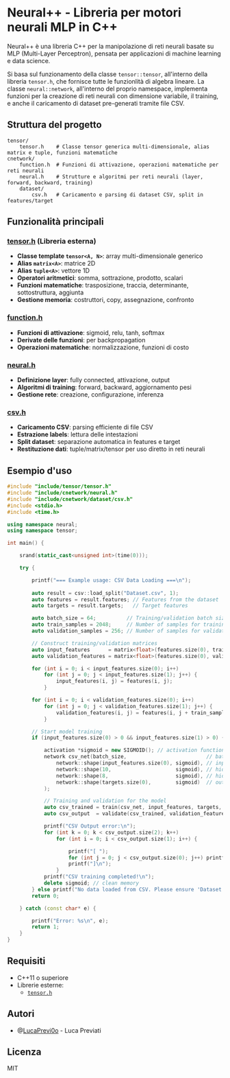 # Neural++ - Libreria per motori neurali MLP in C++

Neural++ è una libreria C++ per la manipolazione di reti neurali basate su MLP (Multi-Layer Perceptron), pensata per applicazioni di machine learning e data science.

Si basa sul funzionamento della classe `tensor::tensor`, all'interno della libreria `tensor.h`, che fornisce tutte le funzionlità di algebra lineare.
La classe `neural::network`, all'interno del proprio namespace, implementa funzioni per la creazione di reti neurali con dimensione variabile, il training, e anche il caricamento di dataset pre-generati tramite file CSV.

## Struttura del progetto

```
tensor/
    tensor.h    # Classe tensor generica multi-dimensionale, alias matrix e tuple, funzioni matematiche
cnetwork/
    function.h  # Funzioni di attivazione, operazioni matematiche per reti neurali
    neural.h    # Strutture e algoritmi per reti neurali (layer, forward, backward, training)
    dataset/
        csv.h   # Caricamento e parsing di dataset CSV, split in features/target
```

## Funzionalità principali

### [tensor.h](/tensor/tensor.h) (Libreria esterna)
- **Classe template `tensor<A, N>`**: array multi-dimensionale generico
- **Alias `matrix<A>`**: matrice 2D
- **Alias `tuple<A>`**: vettore 1D
- **Operatori aritmetici**: somma, sottrazione, prodotto, scalari
- **Funzioni matematiche**: trasposizione, traccia, determinante, sottostruttura, aggiunta
- **Gestione memoria**: costruttori, copy, assegnazione, confronto

### [function.h](/cnetwork/function.h)
- **Funzioni di attivazione**: sigmoid, relu, tanh, softmax
- **Derivate delle funzioni**: per backpropagation
- **Operazioni matematiche**: normalizzazione, funzioni di costo

### [neural.h](/cnetwork/neural.h)
- **Definizione layer**: fully connected, attivazione, output
- **Algoritmi di training**: forward, backward, aggiornamento pesi
- **Gestione rete**: creazione, configurazione, inferenza

### [csv.h](/cnetwork/dataset/csv.h)
- **Caricamento CSV**: parsing efficiente di file CSV
- **Estrazione labels**: lettura delle intestazioni
- **Split dataset**: separazione automatica in features e target
- **Restituzione dati**: tuple/matrix/tensor per uso diretto in reti neurali

## Esempio d'uso

```cpp
#include "include/tensor/tensor.h"
#include "include/cnetwork/neural.h"
#include "include/cnetwork/dataset/csv.h"
#include <stdio.h>
#include <time.h>

using namespace neural;
using namespace tensor;

int main() {

    srand(static_cast<unsigned int>(time(0)));

    try {

        printf("=== Example usage: CSV Data Loading ===\n");
        
        auto result = csv::load_split("Dataset.csv", 1);
        auto features = result.features; // Features from the dataset
        auto targets = result.targets;   // Target features

        auto batch_size = 64;          // Training/validation batch size
        auto train_samples = 2048;     // Number of samples for training
        auto validation_samples = 256; // Number of samples for validation

        // Construct training/validation matrices
        auto input_features      = matrix<float>(features.size(0), train_samples);
        auto validation_features = matrix<float>(features.size(0), validation_samples);

        for (int i = 0; i < input_features.size(0); i++) 
            for (int j = 0; j < input_features.size(1); j++) {
                input_features(i, j) = features(i, j);
            }

        for (int i = 0; i < validation_features.size(0); i++) 
            for (int j = 0; j < validation_features.size(1); j++) {
                validation_features(i, j) = features(i, j + train_samples);
            }

        // Start model training
        if (input_features.size(0) > 0 && input_features.size(1) > 0) {

            activation *sigmoid = new SIGMOID(); // activation function
            network csv_net(batch_size,                          // batch size = number of samples
                network::shape(input_features.size(0), sigmoid), // input size = number of features
                network::shape(10,                     sigmoid), // hidden layer with 10 neurons
                network::shape(8,                      sigmoid), // hidden layer with 8 neurons
                network::shape(targets.size(0),        sigmoid)  // output size = number of targets
            );

            // Training and validation for the model
            auto csv_trained = train(csv_net, input_features, targets, new MSE(), 35000, 0.001f, 0.001f);
            auto csv_output  = validate(csv_trained, validation_features, targets);

            printf("CSV Output error:\n");
            for (int k = 0; k < csv_output.size(2); k++)
                for (int i = 0; i < csv_output.size(1); i++) {

                    printf("[ ");
                    for (int j = 0; j < csv_output.size(0); j++) printf("%c%.3f ", csv_output(j, i, k) >= 0 ? ' ' : 0, csv_output(j, i, k));
                    printf("]\n");
                }
            printf("CSV training completed!\n");
            delete sigmoid; // clean memory
        } else printf("No data loaded from CSV. Please ensure 'Dataset.csv' exists and is properly formatted.\n");
        return 0;

    } catch (const char* e) {

        printf("Error: %s\n", e);
        return 1;
    }
}
```

## Requisiti
- C++11 o superiore
- Librerie esterne:
    - [`tensor.h`](#tensorh-libreria-esterna)

## Autori
- @[LucaPrevi0o](http://github.com/LucaPrevi0o) - Luca Previati

## Licenza
MIT

